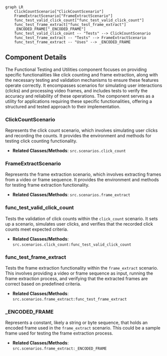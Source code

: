 ```mermaid
graph LR
    ClickCountScenario["ClickCountScenario"]
    FrameExtractScenario["FrameExtractScenario"]
    func_test_valid_click_count["func_test_valid_click_count"]
    func_test_frame_extract["func_test_frame_extract"]
    _ENCODED_FRAME["_ENCODED_FRAME"]
    func_test_valid_click_count -- "Tests" --> ClickCountScenario
    func_test_frame_extract -- "Tests" --> FrameExtractScenario
    func_test_frame_extract -- "Uses" --> _ENCODED_FRAME
```

## Component Details

The Functional Testing and Utilities component focuses on providing specific functionalities like click counting and frame extraction, along with the necessary testing and validation mechanisms to ensure these features operate correctly. It encompasses scenarios for simulating user interactions (clicks) and processing video frames, and includes tests to verify the accuracy and reliability of these operations. The component serves as a utility for applications requiring these specific functionalities, offering a structured and tested approach to their implementation.

### ClickCountScenario
Represents the click count scenario, which involves simulating user clicks and recording the counts. It provides the environment and methods for testing click counting functionality.
- **Related Classes/Methods**: `src.scenarios.click_count`

### FrameExtractScenario
Represents the frame extraction scenario, which involves extracting frames from a video or frame sequence. It provides the environment and methods for testing frame extraction functionality.
- **Related Classes/Methods**: `src.scenarios.frame_extract`

### func_test_valid_click_count
Tests the validation of click counts within the `click_count` scenario. It sets up a scenario, simulates user clicks, and verifies that the recorded click counts meet expected criteria.
- **Related Classes/Methods**: `src.scenarios.click_count:func_test_valid_click_count`

### func_test_frame_extract
Tests the frame extraction functionality within the `frame_extract` scenario. This involves providing a video or frame sequence as input, running the frame extraction process, and verifying that the extracted frames are correct based on predefined criteria.
- **Related Classes/Methods**: `src.scenarios.frame_extract:func_test_frame_extract`

### _ENCODED_FRAME
Represents a constant, likely a string or byte sequence, that holds an encoded frame used in the `frame_extract` scenario. This could be a sample frame used for testing the frame extraction process.
- **Related Classes/Methods**: `src.scenarios.frame_extract:_ENCODED_FRAME`
